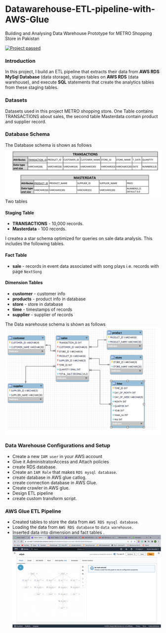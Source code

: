 # Datawarehouse-ETL-pipeline-with-AWS-Glue
Building and Analysing Data Warehouse Prototype for METRO Shopping Store in Pakistan


[![Project passed](https://img.shields.io/badge/project-passed-success.svg)](https://img.shields.io/badge/project-passed-success.svg)

### Introduction

In this project, I build an ETL pipeline that extracts their data from **AWS RDS MySql Database** (data storage), stages tables on **AWS RDS** (data warehouse), and execute **SQL** statements that create the analytics tables from these staging tables.

### Datasets
Datasets used in this project METRO shopping store. One Table contains TRANSACTIONS about sales, the second table Masterdata contain product and supplier record. 

### Database Schema
The Database schema is shown as follows
![schema](./img/database.png)
Two tables 
#### Staging Table 
+ **TRANSACTIONS** - 10,000 records.
+ **Masterdata** - 100 records.


I createa a star schema optimized for queries on sale data analysis. This includes the following tables.

#### Fact Table 
+ **sale** - records in event data associated with song plays i.e. records with page `NextSong`

#### Dimension Tables
+ **customer** - customer info
+ **products** - product info in database
+ **store** - store in  database
+ **time** - timestamps of records
+ **supplier** - supplier of records


The Data warehouse schema is shown as follows
![schema](./img/start_schema.png)

### Data Warehouse Configurations and Setup
* Create a new `IAM user` in your AWS account
* Give it AdministratorAccess and Attach policies
* create  RDS database.
* Create an `IAM Role` that makes `RDS mysql database`.
* create database in AWS glue catlog.
* create connection database in AWS Glue.
* Create crawler in AWS glue.
* Design ETL pipeline 
* create custom transform script.

### AWS Glue ETL Pipeline
+ Created tables to store the data from `AWS RDS mysql database`.
+ Loading the data from `AWS RDS database` to `data warehouse`.
+ Inserted data into dimension and fact tables .
![schema](./img/aws_glue.png)








